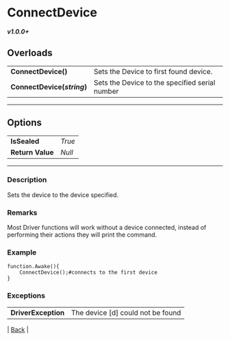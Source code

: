 # ConnectDevice
***v1.0.0+***
## Overloads
|   |    | 
| :--- | :--- | 
| **ConnectDevice()** | Sets the Device to first found device. | 
| **ConnectDevice(*string*)** | Sets the Device to the specified serial number | 

---

## Options
|   |   | 
| :--- | :--- | 
| **IsSealed** | *True* | 
| **Return Value** | *Null* |

---

### Description
Sets the device to the device specified.

### Remarks
Most Driver functions will work without a device connected, instead of performing their actions they will print the command.
### Example
```
function.Awake(){
	ConnectDevice();#connects to the first device
}
```
### Exceptions
|   |   | 
| :--- | :--- | 
| **DriverException** | The device [d] could not be found | 



| [Back](README.md) |